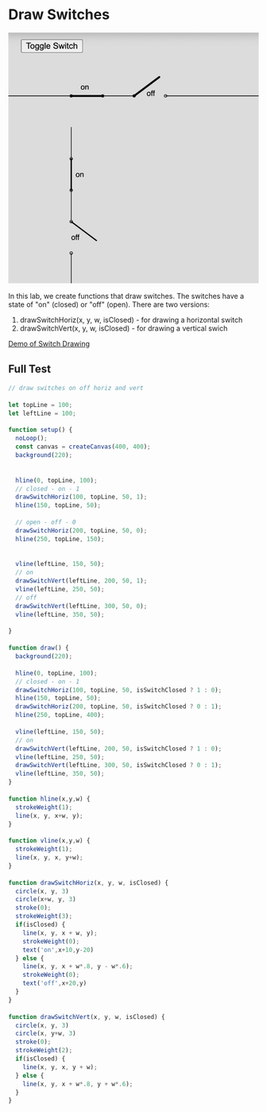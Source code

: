 # Draw Switches

![](./../../img/toggle-switches.png)

In this lab, we create functions that draw switches.  The switches have
a state of "on" (closed) or "off" (open).  There are two versions:

1. drawSwitchHoriz(x, y, w, isClosed) - for drawing a horizontal switch
2. drawSwitchVert(x, y, w, isClosed) - for drawing a vertical swich

[Demo of Switch Drawing](./switch.html)

## Full Test

```js
// draw switches on off horiz and vert

let topLine = 100;
let leftLine = 100;

function setup() {
  noLoop();
  const canvas = createCanvas(400, 400);
  background(220);
  
  
  hline(0, topLine, 100);
  // closed - on - 1
  drawSwitchHoriz(100, topLine, 50, 1);
  hline(150, topLine, 50);
  
  // open - off - 0
  drawSwitchHoriz(200, topLine, 50, 0);
  hline(250, topLine, 150);
  
  
  vline(leftLine, 150, 50);
  // on
  drawSwitchVert(leftLine, 200, 50, 1);
  vline(leftLine, 250, 50);
  // off
  drawSwitchVert(leftLine, 300, 50, 0);
  vline(leftLine, 350, 50);
  
}

function draw() {
  background(220);
  
  hline(0, topLine, 100);
  // closed - on - 1
  drawSwitchHoriz(100, topLine, 50, isSwitchClosed ? 1 : 0);
  hline(150, topLine, 50);
  drawSwitchHoriz(200, topLine, 50, isSwitchClosed ? 0 : 1);
  hline(250, topLine, 400);
  
  vline(leftLine, 150, 50);
  // on
  drawSwitchVert(leftLine, 200, 50, isSwitchClosed ? 1 : 0);
  vline(leftLine, 250, 50);
  drawSwitchVert(leftLine, 300, 50, isSwitchClosed ? 0 : 1);
  vline(leftLine, 350, 50);
}

function hline(x,y,w) {
  strokeWeight(1);
  line(x, y, x+w, y);
}

function vline(x,y,w) {
  strokeWeight(1);
  line(x, y, x, y+w);
}

function drawSwitchHoriz(x, y, w, isClosed) {
  circle(x, y, 3)
  circle(x+w, y, 3)
  stroke(0);
  strokeWeight(3);
  if(isClosed) {
    line(x, y, x + w, y);
    strokeWeight(0);
    text('on',x+10,y-20)
  } else {
    line(x, y, x + w*.8, y - w*.6);
    strokeWeight(0);
    text('off',x+20,y)
  }
}

function drawSwitchVert(x, y, w, isClosed) {
  circle(x, y, 3)
  circle(x, y+w, 3)
  stroke(0);
  strokeWeight(2);
  if(isClosed) {
    line(x, y, x, y + w);
  } else { 
    line(x, y, x + w*.8, y + w*.6);
  }
}
```